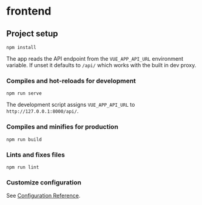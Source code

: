# frontend

## Project setup

```
npm install
```

The app reads the API endpoint from the `VUE_APP_API_URL` environment variable.
If unset it defaults to `/api/` which works with the built in dev proxy.

### Compiles and hot-reloads for development

```
npm run serve
```

The development script assigns `VUE_APP_API_URL` to
`http://127.0.0.1:8000/api/`.

### Compiles and minifies for production

```
npm run build
```

### Lints and fixes files

```
npm run lint
```

### Customize configuration

See [Configuration Reference](https://cli.vuejs.org/config/).
